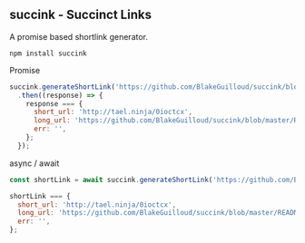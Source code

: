 ## succink - Succinct Links

A promise based shortlink generator.

```
npm install succink
```

Promise
```javascript
succink.generateShortLink('https://github.com/BlakeGuilloud/succink/blob/master/README.md')
  .then((response) => {
    response === {
      short_url: 'http://tael.ninja/0ioctcx',
      long_url: 'https://github.com/BlakeGuilloud/succink/blob/master/README.md',
      err: '',
    };
  });
```

async / await
```javascript
const shortLink = await succink.generateShortLink('https://github.com/BlakeGuilloud/succink/blob/master/README.md');

shortLink === {
  short_url: 'http://tael.ninja/0ioctcx',
  long_url: 'https://github.com/BlakeGuilloud/succink/blob/master/README.md',
  err: '',
};
```

